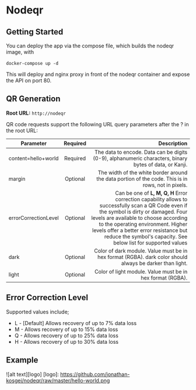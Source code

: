 # Nodeqr

## Getting Started

You can deploy the app via the compose file, which builds the nodeqr image, with

```
docker-compose up -d
```

This will deploy and nginx proxy in front of the nodeqr container and expose the API on port 80.

## QR Generation

**Root URL:** `http://nodeqr`

QR code requests support the following URL query parameters after the ? in the root URL:

| Parameter     | Required      | Description  |
| ------------- |:-------------:| -----:|
| content=hello+world   | Required | The data to encode. Data can be digits (0-9), alphanumeric characters, binary bytes of data, or Kanji. |
| margin | Optional |   The width of the white border around the data portion of the code. This is in rows, not in pixels. |
| errorCorrectionLevel | Optional |  Can be one of **L, M, Q, H** Error correction capability allows to successfully scan a QR Code even if the symbol is dirty or damaged. Four levels are available to choose according to the operating environment. Higher levels offer a better error resistance but reduce the symbol's capacity. See below list for supported values |
| dark | Optional | Color of dark module. Value must be in hex format (RGBA). dark color should always be darker than light. |
| light | Optional | Color of light module. Value must be in hex format (RGBA). |


## Error Correction Level

Supported values include;

- L - [Default] Allows recovery of up to 7% data loss 
- M - Allows recovery of up to 15% data loss 
- Q - Allows recovery of up to 25% data loss 
- H - Allows recovery of up to 30% data loss

## Example

![alt text][logo]
[logo]: https://github.com/jonathan-kosgei/nodeqr/raw/master/hello-world.png